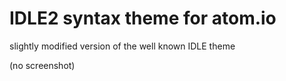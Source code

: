 # IDLE2 syntax theme for atom.io

slightly modified version of the well known IDLE theme

(no screenshot)
